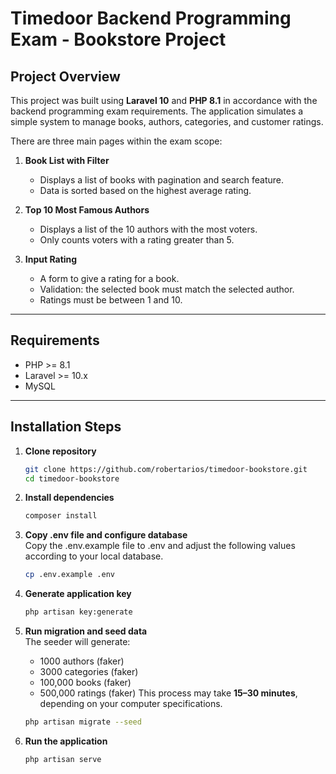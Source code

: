 # Timedoor Backend Programming Exam - Bookstore Project

## Project Overview

This project was built using **Laravel 10** and **PHP 8.1** in accordance with the backend programming exam requirements.
The application simulates a simple system to manage books, authors, categories, and customer ratings.

There are three main pages within the exam scope:

1. **Book List with Filter**

    - Displays a list of books with pagination and search feature.
    - Data is sorted based on the highest average rating.

2. **Top 10 Most Famous Authors**

    - Displays a list of the 10 authors with the most voters.
    - Only counts voters with a rating greater than 5.

3. **Input Rating**
    - A form to give a rating for a book.
    - Validation: the selected book must match the selected author.
    - Ratings must be between 1 and 10.

---

## Requirements

-   PHP >= 8.1
-   Laravel >= 10.x
-   MySQL

---

## Installation Steps

1. **Clone repository**

    ```bash
    git clone https://github.com/robertarios/timedoor-bookstore.git
    cd timedoor-bookstore
    ```

2. **Install dependencies**

    ```bash
    composer install
    ```

3. **Copy .env file and configure database**  
    Copy the .env.example file to .env and adjust the following values according to your local database.

    ```bash
    cp .env.example .env
    ```

4. **Generate application key**

    ```bash
    php artisan key:generate
    ```

5. **Run migration and seed data**  
   The seeder will generate:
    - 1000 authors (faker)
    - 3000 categories (faker)
    - 100,000 books (faker)
    - 500,000 ratings (faker)
      This process may take **15–30 minutes**, depending on your computer specifications.

    ```bash
    php artisan migrate --seed
    ```

6. **Run the application**
    ```bash
    php artisan serve
    ```
